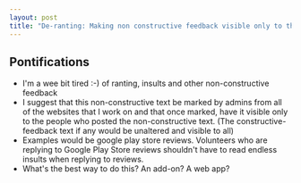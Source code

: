 ```yaml
---
layout: post
title: "De-ranting: Making non constructive feedback visible only to the person who posted it"
---
```


## Pontifications
* I'm a wee bit tired :-) of ranting, insults and other non-constructive feedback
* I suggest that this non-constructive text be marked by admins from all of the websites that I work on and that once marked, have it visible only to the people who posted the non-constructive text. (The constructive-feedback text if any would be unaltered and visible to all)
* Examples would be google play store reviews. Volunteers who are replying to Google Play Store reviews shouldn't have to read endless insults when replying to reviews.
* What's the best way to do this? An add-on? A web app?